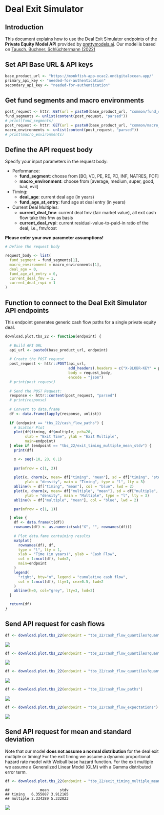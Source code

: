 Deal Exit Simulator
================

## Introduction

This document explains how to use the Deal Exit Simulator endpoints of
the **Private Equity Model API** provided by
[prettymodels.ai](https://prettymodels.ai). Our model is based on
[Tausch, Buchner, Schlüchtermann
(2022)](https://doi.org/10.21314/JOR.2022.029)

## Set API Base URL & API keys

``` r
base_product_url <- "https://monkfish-app-xcac2.ondigitalocean.app/"
primary_api_key <- "needed-for-authentication"
secondary_api_key <- "needed-for-authentication"
```

## Get fund segments and macro environments

``` r
post_request <- httr::GET(url = paste0(base_product_url, "common/fund_segments"))
fund_segments <- unlist(content(post_request, "parsed"))
# print(fund_segments)
post_request <- httr::GET(url = paste0(base_product_url, "common/macro_environments"))
macro_environments <- unlist(content(post_request, "parsed"))
# print(macro_environments)
```

## Define the API request body

Specify your input parameters in the request body:

- Performance:
  - **fund_segment**: choose from \[BO, VC, PE, RE, PD, INF, NATRES,
    FOF\]
  - **macro_environment**: choose from \[average, medium, super, good,
    bad, evil\]
- Timing:
  - **deal_age**: current deal age (in years)
  - **fund_age_at_entry**: fund age at deal entry (in years)
- Current Deal Multiples:
  - **current_deal_fmv**: current deal fmv (fair market value), all exit
    cash flow take this fmv as basis
  - **current_deal_rvpi**: current residual-value-to-paid-in ratio of
    the deal, i.e., fmv/cost

**Please enter your own parameter assumptions!**

``` r
# Define the request body

request_body <- list(
  fund_segment = fund_segments[1],
  macro_environment = macro_environments[1],
  deal_age = 0,
  fund_age_at_entry = 0,
  current_deal_fmv = 1,
  current_deal_rvpi = 1
)
```

## Function to connect to the Deal Exit Simulator API endpoints

This endpoint generates generic cash flow paths for a single private
equity deal.

``` r
download.plot.tbs_22 <- function(endpoint) {
  
  # Build API URL
  api_url <- paste0(base_product_url, endpoint)
  
  # Create the POST request
  post_request <- httr::POST(api_url,
                             add_headers(.headers = c("X-BLOBR-KEY" = primary_api_key)),
                             body = request_body,
                             encode = "json")
  # print(post_request)
  
  # Send the POST Request:
  response <- httr::content(post_request, "parsed")
  # print(response)
  
  # Convert to data.frame
  df <- data.frame(lapply(response, unlist))
  
  if (endpoint == "tbs_22/cash_flow_paths") {
    # Scatter Plot
    plot(df$timing, df$multiple, pch=20, 
         xlab = "Exit Time", ylab = "Exit Multiple",
         main=endpoint)
  } else if (endpoint == "tbs_22/exit_timing_multiple_mean_stdv") {
    print(df)

    x <- seq(-10, 20, 0.1)
    
    par(mfrow = c(1, 2))
    
    plot(x, dnorm(x, mean= df["timing", "mean"], sd = df["timing", "stdv"]), 
         ylab = "density", main = "Timing", type = "l", lty = 3)
    abline(v = df["timing", "mean"], col = "blue", lwd = 2)
    plot(x, dnorm(x, mean= df["multiple", "mean"], sd = df["multiple", "stdv"]), 
         ylab = "density", main = "Multiple", type = "l", lty = 3)
    abline(v = df["multiple", "mean"], col = "blue", lwd = 2)

    par(mfrow = c(1, 1))

  } else {
    df <- data.frame(t(df))
    rownames(df) <- as.numeric(sub("X", "", rownames(df)))
    
    # Plot data.fame containing results
    matplot(
      rownames(df), df, 
      type = "l", lty = 1, 
      xlab = "Time (in years)", ylab = "Cash Flow", 
      col = 1:ncol(df), lwd=2,
      main=endpoint
    )
    legend(
      "right", bty="n", legend = "cumulative cash flow", 
      col = 1:ncol(df), lty=1, cex=0.5, lwd=2
    )
    abline(h=0, col="grey", lty=3, lwd=2)
  }

  return(df)
}
```

## Send API request for cash flows

``` r
df <- download.plot.tbs_22(endpoint = "tbs_22/cash_flow_quantiles?quantile=0.3")
```

![](deal_exit_simulator_files/figure-gfm/send%20API%20requests%20cash%20flows-1.png)<!-- -->

``` r
df <- download.plot.tbs_22(endpoint = "tbs_22/cash_flow_quantiles?quantile=0.9")
```

![](deal_exit_simulator_files/figure-gfm/send%20API%20requests%20cash%20flows-2.png)<!-- -->

``` r
df <- download.plot.tbs_22(endpoint = "tbs_22/cash_flow_quantiles?quantile=0.5")
```

![](deal_exit_simulator_files/figure-gfm/send%20API%20requests%20cash%20flows-3.png)<!-- -->

``` r
df <- download.plot.tbs_22(endpoint = "tbs_22/cash_flow_paths")
```

![](deal_exit_simulator_files/figure-gfm/send%20API%20requests%20cash%20flows-4.png)<!-- -->

``` r
df <- download.plot.tbs_22(endpoint = "tbs_22/cash_flow_expectations")
```

![](deal_exit_simulator_files/figure-gfm/send%20API%20requests%20cash%20flows-5.png)<!-- -->

## Send API request for mean and standard deviation

Note that our model **does not assume a normal distribution** for the
deal exit multiple or timing! For the exit timing we assume a dynamic
proportional hazard rate model with Weibull base hazard function. For
the exit multiple we assume a Generalized Linear Model (GLM) with a
Gamma distributed error term.

``` r
df <- download.plot.tbs_22(endpoint = "tbs_22/exit_timing_multiple_mean_stdv")
```

    ##              mean     stdv
    ## timing   6.355887 3.912165
    ## multiple 2.334289 5.332023

![](deal_exit_simulator_files/figure-gfm/send%20API%20requests%20mean%20stdv-1.png)<!-- -->
